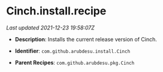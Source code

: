 # Cinch.install.recipe

_Last updated 2021-12-23 19:58:07Z_

- **Description**: Installs the current release version of Cinch.

- **Identifier**: `com.github.arubdesu.install.Cinch`

- **Parent Recipes**: `com.github.arubdesu.pkg.Cinch`
